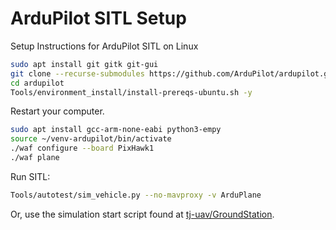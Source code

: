 # ArduPilot SITL Setup
Setup Instructions for ArduPilot SITL on Linux

```bash
sudo apt install git gitk git-gui
git clone --recurse-submodules https://github.com/ArduPilot/ardupilot.git
cd ardupilot
Tools/environment_install/install-prereqs-ubuntu.sh -y
```

Restart your computer.

```bash
sudo apt install gcc-arm-none-eabi python3-empy
source ~/venv-ardupilot/bin/activate
./waf configure --board PixHawk1
./waf plane
```

Run SITL:
```bash
Tools/autotest/sim_vehicle.py --no-mavproxy -v ArduPlane
```

Or, use the simulation start script found at [tj-uav/GroundStation](https://github.com/tj-uav/GroundStation/blob/dev/scripts/run-sim.sh).
